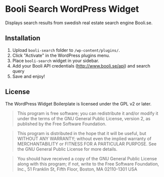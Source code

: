 # Booli Search WordPress Widget

Displays search results from swedish real estate search engine Booli.se.

## Installation

1. Upload `booli-search` folder to `/wp-content/plugins/`.
2. Click "Activate" in the WordPress plugins menu.
3. Place `booli-search` widget in your sidebar.
4. Add your Booli API credentials (http://www.booli.se/api) and search query
5. Save and enjoy!

## License

The WordPress Widget Boilerplate is licensed under the GPL v2 or later.

> This program is free software; you can redistribute it and/or modify
it under the terms of the GNU General Public License, version 2, as
published by the Free Software Foundation.

> This program is distributed in the hope that it will be useful,
but WITHOUT ANY WARRANTY; without even the implied warranty of
MERCHANTABILITY or FITNESS FOR A PARTICULAR PURPOSE.  See the
GNU General Public License for more details.

> You should have received a copy of the GNU General Public License
along with this program; if not, write to the Free Software
Foundation, Inc., 51 Franklin St, Fifth Floor, Boston, MA  02110-1301  USA
